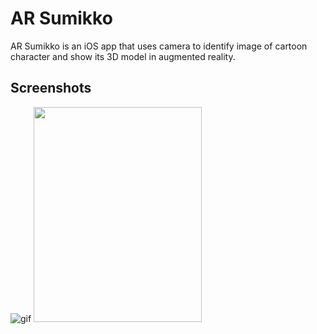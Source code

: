#  AR Sumikko
AR Sumikko is an iOS app that uses camera to identify image of cartoon character and show its 3D model in augmented reality.

## Screenshots
![gif](https://i.gyazo.com/1fde86d8c88172455022b447b6c2223d.gif)
<img src="https://i.gyazo.com/b489503b2bc04c026e8b7be654117beb.png" width="268.5" height="344.5">




